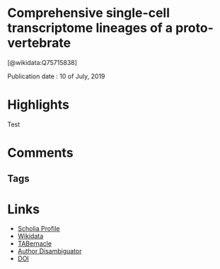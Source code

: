 
Comprehensive single-cell transcriptome lineages of a proto-vertebrate
======================================================================
  
  [@wikidata:Q75715838]  
  
Publication date : 10 of July, 2019  

# Highlights
Test
# Comments

## Tags

# Links
  
 * [Scholia Profile](https://scholia.toolforge.org/work/Q75715838)  
 * [Wikidata](https://www.wikidata.org/wiki/Q75715838)  
 * [TABernacle](https://tabernacle.toolforge.org/?#/tab/manual/Q75715838/P921%3BP4510)  
 * [Author Disambiguator](https://author-disambiguator.toolforge.org/work_item_oauth.php?id=Q75715838&batch_id=&match=1&author_list_id=&doit=Get+author+links+for+work)  
 * [DOI](https://doi.org/10.1038/S41586-019-1385-Y)  
